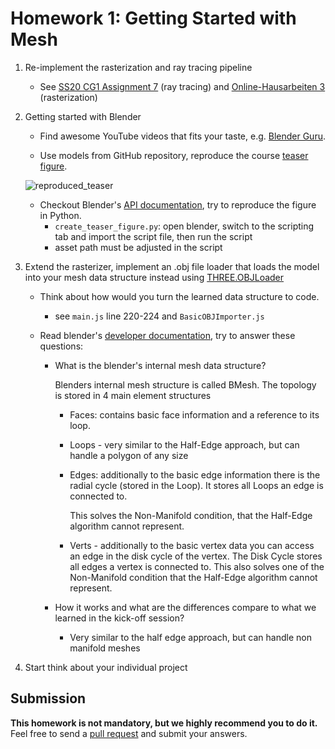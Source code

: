 # Homework 1: Getting Started with Mesh

1. Re-implement the rasterization and ray tracing pipeline

   - See [SS20 CG1 Assignment 7](https://www.medien.ifi.lmu.de/lehre/ss20/cg1/#tutorial) (ray tracing) and [Online-Hausarbeiten 3](https://www.medien.ifi.lmu.de/lehre/ss20/cg1/#online-hausarbeiten) (rasterization)

2. Getting started with Blender

   - Find awesome YouTube videos that fits your taste, e.g. [Blender Guru](https://www.youtube.com/watch?v=TPrnSACiTJ4&ab_channel=BlenderGuru).

   - Use models from GitHub repository, reproduce the course [teaser figure](../../assets/teaser.png).

   ![reproduced_teaser](I:\UNI_Git\gp-ws2021-fork\homeworks\solutions\krasnor\1-intro\assets\reproduced_teaser.png)

   - Checkout Blender's [API documentation](https://docs.blender.org/api/current/index.html), try to reproduce the figure in Python.
     - `create_teaser_figure.py`: open blender, switch to the scripting tab and import the script file, then run the script
     - asset path must be adjusted in the script

3. Extend the rasterizer, implement an .obj file loader that loads the model into your mesh data structure instead using [THREE.OBJLoader](https://threejs.org/docs/#examples/en/loaders/OBJLoader)

   - Think about how would you turn the learned data structure to code.

     - see `main.js` line 220-224 and `BasicOBJImporter.js`
   - Read blender's [developer documentation](https://wiki.blender.org/wiki/Source/Modeling/BMesh/Design), try to answer these questions:
     - What is the blender's internal mesh data structure?

       Blenders internal mesh structure is called BMesh. The topology is stored in 4 main element structures

       - Faces: contains basic face information and a reference to its loop.

       - Loops - very similar to the Half-Edge approach, but can handle a polygon of any size

       - Edges: additionally to the basic edge information there is the radial cycle (stored in the Loop). It stores all Loops an edge is connected to.

         This solves the Non-Manifold condition, that the Half-Edge algorithm cannot represent.

       - Verts - additionally to the basic vertex data you can access an edge in the disk cycle of the vertex. The Disk Cycle stores all edges a vertex is connected to. This also solves one of the Non-Manifold condition that the Half-Edge algorithm cannot represent.
     - How it works and what are the differences compare to what we learned in the kick-off session?

       - Very similar to the half edge approach, but can handle non manifold meshes

4. Start think about your individual project

## Submission

**This homework is not mandatory, but we highly recommend you to do it.** Feel free to send a [pull request](https://github.com/mimuc/gp/pulls) and submit your answers.